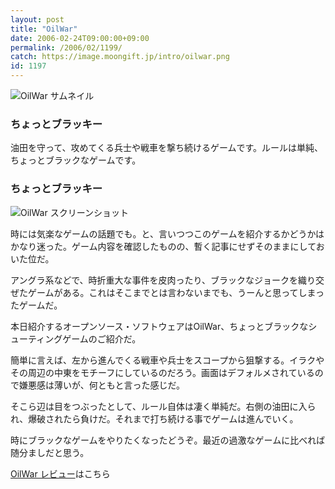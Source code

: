 ```yaml
---
layout: post
title: "OilWar"
date: 2006-02-24T09:00:00+09:00
permalink: /2006/02/1199/
catch: https://image.moongift.jp/intro/oilwar.png
id: 1197
---
```

 ![OilWar サムネイル](https://image.moongift.jp/intro/oilwar.t.png "OilWar サムネイル")
  

### ちょっとブラッキー
  
油田を守って、攻めてくる兵士や戦車を撃ち続けるゲームです。ルールは単純、ちょっとブラックなゲームです。  
<!--more-->  

### ちょっとブラッキー
  

![OilWar スクリーンショット](https://image.moongift.jp/intro/oilwar.png "OilWar スクリーンショット")

  

時には気楽なゲームの話題でも。と、言いつつこのゲームを紹介するかどうかはかなり迷った。ゲーム内容を確認したものの、暫く記事にせずそのままにしておいた位だ。

  

アングラ系などで、時折重大な事件を皮肉ったり、ブラックなジョークを織り交ぜたゲームがある。これはそこまでとは言わないまでも、うーんと思ってしまったゲームだ。

  

本日紹介するオープンソース・ソフトウェアはOilWar、ちょっとブラックなシューティングゲームのご紹介だ。

  

簡単に言えば、左から進んでくる戦車や兵士をスコープから狙撃する。イラクやその周辺の中東をモチーフにしているのだろう。画面はデフォルメされているので嫌悪感は薄いが、何ともと言った感じだ。

  

そこら辺は目をつぶったとして、ルール自体は凄く単純だ。右側の油田に入られ、爆破されたら負けだ。それまで打ち続ける事でゲームは進んでいく。

  

時にブラックなゲームをやりたくなったどうぞ。最近の過激なゲームに比べれば随分ましだと思う。

  

[OilWar レビュー](http://oss.moongift.jp/review/i-1200.html)はこちら

